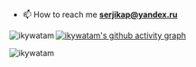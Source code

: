 

- 📫 How to reach me **serjikap@yandex.ru**

<p><img align="left" src="https://github-readme-stats.vercel.app/api/top-langs?username=ikywatam&show_icons=true&locale=en&layout=compact" alt="ikywatam" /></p>


[![ikywatam's github activity graph](https://github-readme-activity-graph.cyclic.app/graph?username=ikywatam&theme=github-compact)](https://github.com/ashutosh00710/github-readme-activity-graph)

<p align="left"> <img src="https://komarev.com/ghpvc/?username=ikywatam&label=Profile%20views&color=0e75b6&style=flat" alt="ikywatam" /> </p>
